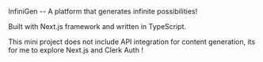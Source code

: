 InfiniGen -- A platform that generates infinite possibilities!

Built with Next.js framework and written in TypeScript.

This mini project does not include API integration for content generation, its for me to explore Next.js and Clerk Auth !